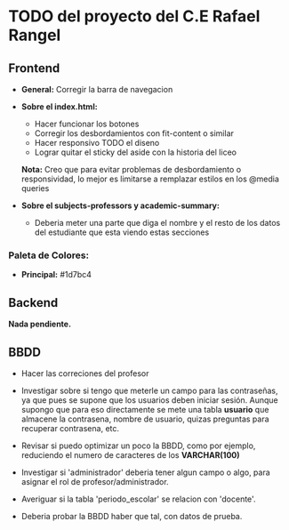 # TODO del proyecto del C.E Rafael Rangel


## Frontend

* **General:** Corregir la barra de navegacion
 
* **Sobre el index.html:**
  * Hacer funcionar los botones
  * Corregir los desbordamientos con fit-content o similar
  * Hacer responsivo TODO el diseno
  * Lograr quitar el sticky del aside con la historia del liceo
  
  **Nota:** Creo que para evitar problemas de desbordamiento o responsividad, lo mejor es limitarse a remplazar estilos en los @media queries
* **Sobre el subjects-professors y academic-summary:**
  * Deberia meter una parte que diga el nombre y el resto de los datos del estudiante que esta viendo estas secciones


### Paleta de Colores:

* **Principal:** #1d7bc4


## Backend

**Nada pendiente.**


## BBDD

* Hacer las correciones del profesor
  
* Investigar sobre si tengo que meterle un campo para las contraseñas, ya que pues se supone que los usuarios deben iniciar sesión. Aunque supongo que para eso directamente se mete una tabla **usuario** que almacene la contrasena, nombre de usuario, quizas preguntas para recuperar contrasena, etc.

* Revisar si puedo optimizar un poco la BBDD, como por ejemplo, reduciendo el numero de caracteres de los **VARCHAR(100)**

* Investigar si 'administrador' deberia tener algun campo o algo, para asignar el rol de profesor/administrador.

* Averiguar si la tabla 'periodo_escolar' se relacion con 'docente'.

* Deberia probar la BBDD haber que tal, con datos de prueba.